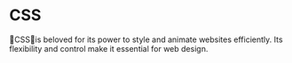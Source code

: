 # CSS
💙CSS💙is beloved for its power to style and animate websites efficiently. Its flexibility and control make it essential for web design.
